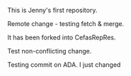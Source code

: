 This is Jenny's first repository.

Remote change - testing fetch & merge.

It has been forked into CefasRepRes.

Test non-conflicting change.

Testing commit on ADA. I just changed 